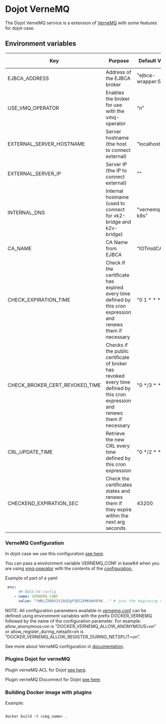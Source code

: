 # **Dojot VerneMQ**

The Dojot VerneMQ service is a extension of [VerneMQ](https://github.com/vernemq/vernemq) with some features for dojot case.


## **Environment variables**

Key                      | Purpose                                                             | Default Value  | Accepted values
-----------------------  | --------------------------------------------------------------      | -------------- |------------
EJBCA_ADDRESS            | Address of the EJBCA broker                                         | "ejbca-wrapper:5583"| IP or DNS
USE_VMQ_OPERATOR         | Enables the broker for use with the vmq-operator                    | "n"            | y or n
EXTERNAL_SERVER_HOSTNAME | Server hostname (the host to connect external)                      | "localhost"    | hostname
EXTERNAL_SERVER_IP       | Server IP (the IP to connect external)                              | ""             | IP
INTERNAL_DNS             | Internal hostname (used to connect for vk2-bridge and k2v-bridge)   | "vernemq-k8s"  | hostname
CA_NAME                  | CA Name from EJBCA                                                  | "IOTmidCA"     | string
CHECK_EXPIRATION_TIME    | Check if the certificate has expired every time defined by this cron expression and renews them if necessary | "0 1 * * *"    | cron schedule expressions
CHECK_BROKER_CERT_REVOKED_TIME  | Checks if the public certificate of broker has revoked every time defined by this cron expression and renews them if necessary  | "0 */3 * * *" | cron schedule expressions
CRL_UPDATE_TIME          | Retrieve the new CRL every time defined by this cron expression | "0 */2 * * *" | cron schedule expressions
CHECKEND_EXPIRATION_SEC  | Check the certificates states and renews them if they expire within the next arg seconds | 43200  | seconds


### **VerneMQ Configuration**

In dojot case we use this configuration [see here](./examples/vernemq.conf).

You can pass a environment variable VERNEMQ_CONF in base64 when you are using [vmq-operator](https://github.com/vernemq/vmq-operator) with the contents of the [configuration.](./examples/vernemq.conf)

Example of part of a yaml

```yaml
 env:
      ## BASE-64 config
    - name: VERNEMQ_CONF
      value: "YWNjZXB0X2V1bGEgPSB5ZXMKbWV0YW..." # just the beginning of base64
```

NOTE: All configuration parameters available in [vernemq.conf](./examples/vernemq.conf) can be defined using environment variables with the prefix DOCKER_VERNEMQ followed by the name of the configuration parameter. For example: allow_anonymous=on is "DOCKER_VERNEMQ_ALLOW_ANONYMOUS=on" or allow_register_during_netsplit=on is "DOCKER_VERNEMQ_ALLOW_REGISTER_DURING_NETSPLIT=on".

See more about VerneMQ configuration in [documentation](https://docs.vernemq.com/).

### **Plugins Dojot for verneMQ**

Plugin verneMQ ACL for Dojot  [see here](./src/dojot_acl_plugin).

Plugin verneMQ Disconnect for Dojot [see here](./src/dojot_disconnect_plugin).

### **Building Docker image with plugins**

Example:

```shell

docker build -t <img_name> .

```
